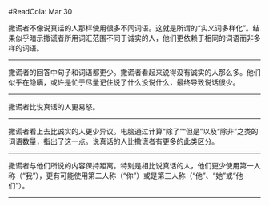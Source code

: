 #ReadCola: Mar 30

撒谎者不像说真话的人那样使用很多不同词语。这就是所谓的“实义词多样化”。结果似乎暗示撒谎者所用词汇范围不同于诚实的人，他们更依赖于相同的词语而非多样的词语。

---

撒谎者的回答中句子和词语都更少。撒谎者看起来说得没有诚实的人那么多。他们似乎在隐瞒，或许是忙于尽量记住说了什么没说什么，最终导致说话很少。

---

撒谎者比说真话的人更易怒。

---

撒谎者看上去比诚实的人更少异议。电脑通过计算“除了”“但是”以及“除非”之类的词语数量，指出了这一点。说真话的人比撒谎者有更多的此类区分。

---

撒谎者与他们所说的内容保持距离。特别是相比说真话的人，他们更少使用第一人称（“我”），更有可能使用第二人称（“你”）或是第三人称（“他”、“她”或“他们”）。

---

